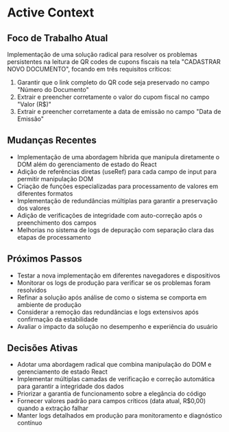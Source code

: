 # Active Context

## Foco de Trabalho Atual
Implementação de uma solução radical para resolver os problemas persistentes na leitura de QR codes de cupons fiscais na tela "CADASTRAR NOVO DOCUMENTO", focando em três requisitos críticos:
1. Garantir que o link completo do QR code seja preservado no campo "Número do Documento"
2. Extrair e preencher corretamente o valor do cupom fiscal no campo "Valor (R$)"
3. Extrair e preencher corretamente a data de emissão no campo "Data de Emissão"

## Mudanças Recentes
- Implementação de uma abordagem híbrida que manipula diretamente o DOM além do gerenciamento de estado do React
- Adição de referências diretas (useRef) para cada campo de input para permitir manipulação DOM
- Criação de funções especializadas para processamento de valores em diferentes formatos
- Implementação de redundâncias múltiplas para garantir a preservação dos valores
- Adição de verificações de integridade com auto-correção após o preenchimento dos campos
- Melhorias no sistema de logs de depuração com separação clara das etapas de processamento

## Próximos Passos
- Testar a nova implementação em diferentes navegadores e dispositivos
- Monitorar os logs de produção para verificar se os problemas foram resolvidos
- Refinar a solução após análise de como o sistema se comporta em ambiente de produção
- Considerar a remoção das redundâncias e logs extensivos após confirmação da estabilidade
- Avaliar o impacto da solução no desempenho e experiência do usuário

## Decisões Ativas
- Adotar uma abordagem radical que combina manipulação do DOM e gerenciamento de estado React
- Implementar múltiplas camadas de verificação e correção automática para garantir a integridade dos dados
- Priorizar a garantia de funcionamento sobre a elegância do código
- Fornecer valores padrão para campos críticos (data atual, R$0,00) quando a extração falhar
- Manter logs detalhados em produção para monitoramento e diagnóstico contínuo 